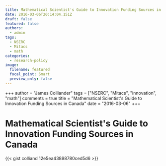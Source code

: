 ```yaml
---
title: Mathematical Scientist's Guide to Innovation Funding Sources in Canada
date: 2016-03-06T20:14:04.151Z
draft: false
featured: false
authors:
  - admin
tags:
  - NSERC
  - Mitacs
  - math
categories:
  - research-policy
image:
  filename: featured
  focal_point: Smart
  preview_only: false
---
```

+++
author = "James Colliander"
tags = ["NSERC", "Mitacs", "innovation", "math"]
comments = true
title = "Mathematical Scientist's Guide to Innovation Funding Sources in Canada"
date = "2016-03-06"
+++

# Mathematical Scientist's Guide to Innovation Funding Sources in Canada

{{< gist colliand 12e5ea43898780ced5d6 >}}
